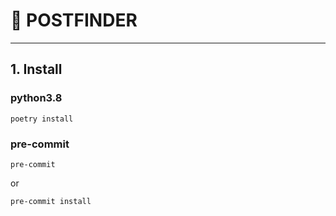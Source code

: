 # 🔎 POSTFINDER

---
## 1. Install

### python3.8

```
poetry install
```

### pre-commit

```
pre-commit
```

or

```
pre-commit install
```
